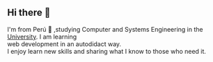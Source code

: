 ## Hi there 👋

I'm from Perú :rocket: ,studying Computer and Systems Engineering in the <a href="https://portal.unas.edu.pe/" target="_blank">University</a>. I am learning <br>
web development in an autodidact way.<br>
I enjoy learn new skills and sharing what I know to those who need it.



